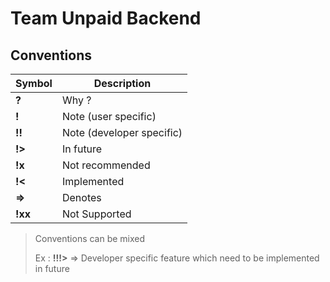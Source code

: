 # Team Unpaid Backend

## Conventions

|Symbol|Description|
|----|----|
|**?** | Why ?|
|**!** | Note (user specific) |
|**!!**| Note (developer specific) |
|**!>**| In future|
|**!x**| Not recommended|
|**!<**| Implemented|
|**=>**| Denotes |
|**!xx**| Not Supported|

> Conventions can be mixed
>  
> Ex : **!!!>**  => Developer specific feature which need to be implemented in future
